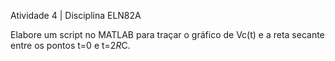 Atividade 4 | Disciplina ELN82A 

Elabore um script no MATLAB para traçar o gráfico de Vc(t) e a reta secante entre os pontos t=0 e t=2*R*C.
